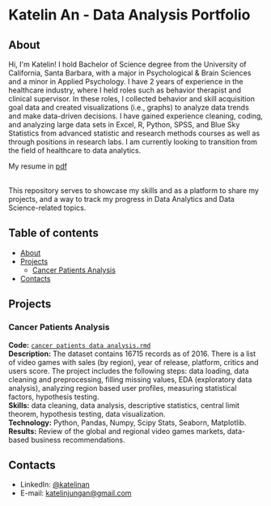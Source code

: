 # Katelin An - Data Analysis Portfolio 

## About

Hi, I'm Katelin! I hold Bachelor of Science degree from the University of California, Santa Barbara, with a major in Psychological & Brain Sciences and a minor in Applied Psychology. I have 2 years of experience in the healthcare industry, where I held roles such as behavior therapist and clinical supervisor. In these roles, I collected behavior and skill acquisition goal data and created visualizations (i.e., graphs) to analyze data trends and make data-driven decisions. I have gained experience cleaning, coding, and analyzing large data sets in Excel, R, Python, SPSS, and Blue Sky Statistics from advanced statistic and research methods courses as well as through positions in research labs. I am currently looking to transition from the field of healthcare to data analytics.       

My resume in [pdf](https://github.com/katelinan/katelinan.github.io/blob/05e0ea296e0f402d19043d97b6eb35268f668301/Katelin%20An%20Resume%202023.pdf)

<br>
This repository serves to showcase my skills and as a platform to share my projects, and a way to track my progress in Data Analytics and Data Science-related topics.  
<br>

## Table of contents
- [About](#about)
- [Projects](#projects)
	+ [Cancer Patients Analysis](#cancer-patients-analysis)
- [Contacts](#contacts)

## Projects

### Cancer Patients Analysis
**Code:** [`cancer patients data analysis.rmd`](https://github.com/katelinan/katelinan.github.io/blob/76ae2bb80fe435adad53409233e2d749d46d891c/Cancer%20Patients%20Data%20Analysis.Rmd)   
**Description:** The dataset contains 16715 records as of 2016. There is a list of video games with sales (by region), year of release, platform, critics and users score. The project includes the following steps: data loading, data cleaning and preprocessing, filling missing values, EDA (exploratory data analysis), analyzing region based user profiles, measuring statistical factors, hypothesis testing.  
**Skills:** data cleaning, data analysis, descriptive statistics, central limit theorem, hypothesis testing, data visualization.  
**Technology:** Python, Pandas, Numpy, Scipy Stats, Seaborn, Matplotlib.  
**Results:** Review of the global and regional video games markets, data-based business recommendations.

## Contacts
- LinkedIn: [@katelinan](https://www.linkedin.com/in/katelinjungan)
- E-mail: katelinjungan@gmail.com
